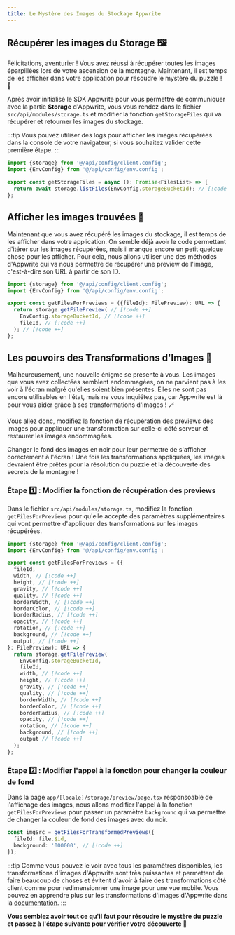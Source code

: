 ```yaml
---
title: Le Mystère des Images du Stockage Appwrite
---
```


<Hero
title="Le Mystère des Images du Stockage 🖼️"
image="/assets/workshop/storage/mountain-top.jpeg"
description="Vous avez trouvé les images éparpillées pendant votre ascension, mais mainenant, il est temps pour vous
d'utiliser le Storage d'Appwrite pour récupérer toutes les images et d'essayer de résoudre le puzzle ! En espérant que
toutes les images soient en bon état..."
/>

## Récupérer les images du Storage 🖼️

Félicitations, aventurier ! Vous avez réussi à récupérer toutes les images éparpillées lors de votre ascension de la
montagne. Maintenant, il est temps de les afficher dans votre application pour résoudre le mystère du puzzle ! 🧩

Après avoir initialisé le SDK Appwrite pour vous permettre de communiquer avec la partie **Storage** d'Appwrite, vous
vous rendez dans le fichier `src/api/modules/storage.ts` et modifier la fonction `getStorageFiles` qui va récupérer
et retourner les images du stockage.

:::tip
Vous pouvez utiliser des logs pour afficher les images récupérées dans la console de votre navigateur, si vous souhaitez
valider cette première étape.
:::

<Solution>

```ts
import {storage} from '@/api/config/client.config';
import {EnvConfig} from '@/api/config/env.config';

export const getStorageFiles = async (): Promise<FilesList> => {
  return await storage.listFiles(EnvConfig.storageBucketId); // [!code ++]
};
```

</Solution>

## Afficher les images trouvées 🧐

Maintenant que vous avez récupéré les images du stockage, il est temps de les afficher dans votre application. On semble
déjà avoir le code permettant d'itérer sur les images récupérées, mais il manque encore un petit quelque chose pour les
afficher. Pour cela, nous allons utiliser une des méthodes d'Appwrite qui va nous permettre de récupérer une preview de
l'image, c'est-à-dire son URL à partir de son ID.

<Solution>

```ts
import {storage} from '@/api/config/client.config';
import {EnvConfig} from '@/api/config/env.config';

export const getFilesForPreviews = ({fileId}: FilePreview): URL => {
  return storage.getFilePreview( // [!code ++]
    EnvConfig.storageBucketId, // [!code ++]
    fileId, // [!code ++]
  ); // [!code ++]
};
```

</Solution>

## Les pouvoirs des Transformations d'Images 🌟

Malheureusement, une nouvelle énigme se présente à vous. Les images que vous avez collectées semblent endommagées, on ne
parvient pas à les voir à l'écran malgré qu'elles soient bien présentes. Elles ne sont pas encore utilisables en l'état,
mais ne vous inquiétez pas, car Appwrite est là pour vous aider grâce à ses transformations d'images ! 🪄

Vous allez donc, modifiez la fonction de récupération des previews des images pour appliquer une transformation sur
celle-ci côté serveur et restaurer les images endommagées.

Changer le fond des images en noir pour leur permettre de s'afficher corectement à l'écran ! Une fois les
transformations appliquées, les images devraient être prêtes pour la résolution du puzzle et la découverte des
secrets de la montagne !

### Étape 1️⃣ : Modifier la fonction de récupération des previews

Dans le fichier `src/api/modules/storage.ts`, modifiez la fonction `getFilesForPreviews` pour qu'elle
accepte des paramètres supplémentaires qui vont permettre d'appliquer des transformations sur les images récupérées.

<Solution>

```ts
import {storage} from '@/api/config/client.config';
import {EnvConfig} from '@/api/config/env.config';

export const getFilesForPreviews = ({
  fileId,
  width, // [!code ++]
  height, // [!code ++]
  gravity, // [!code ++]
  quality, // [!code ++]
  borderWidth, // [!code ++]
  borderColor, // [!code ++]
  borderRadius, // [!code ++]
  opacity, // [!code ++]
  rotation, // [!code ++]
  background, // [!code ++]
  output, // [!code ++]
}: FilePreview): URL => {
  return storage.getFilePreview(
    EnvConfig.storageBucketId,
    fileId,
    width, // [!code ++]
    height, // [!code ++]
    gravity, // [!code ++]
    quality, // [!code ++]
    borderWidth, // [!code ++]
    borderColor, // [!code ++]
    borderRadius, // [!code ++]
    opacity, // [!code ++]
    rotation, // [!code ++]
    background, // [!code ++]
    output // [!code ++]
  );
};
```

</Solution>

### Étape 2️⃣ : Modifier l'appel à la fonction pour changer la couleur de fond

Dans la page `app/[locale]/storage/preview/page.tsx` responsoable de l'affichage des images, nous allons modifier
l'appel à la fonction `getFilesForPreviews` pour passer un paramètre `background` qui va permettre de changer la couleur
de fond des images avec du noir.

<Solution>

```ts
const imgSrc = getFilesForTransformedPreviews({
  fileId: file.$id,
  background: '000000', // [!code ++]
});
```

</Solution>

:::tip
Comme vous pouvez le voir avec tous les paramètres disponibles, les transformations d'images d'Appwrite sont très
puissantes et permettent de faire beaucoup de choses et évitent d'avoir à faire des transformations côté client comme
pour redimensionner une image pour une vue mobile. Vous pouvez en apprendre plus sur les transformations
d'images d'Appwrite dans la [documentation](https://appwrite.io/docs/products/storage/images).
:::

**Vous semblez avoir tout ce qu'il faut pour résoudre le mystère du puzzle et passez à l'étape suivante pour vérifier
votre découverte 🧩**